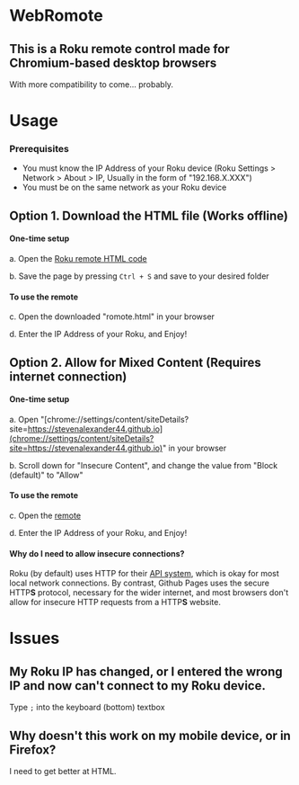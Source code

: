 # WebRomote
## This is a Roku remote control made for Chromium-based desktop browsers
With more compatibility to come... probably.

# Usage

### Prerequisites
* You must know the IP Address of your Roku device (Roku Settings > Network > About > IP, Usually in the form of "192.168.X.XXX")
* You must be on the same network as your Roku device

## Option 1. Download the HTML file (Works offline)
#### One-time setup
a. Open the [Roku remote HTML code](https://raw.githubusercontent.com/StevenAlexander44/WebRomote/main/romote.html)

b. Save the page by pressing `Ctrl + S` and save to your desired folder

#### To use the remote
c. Open the downloaded "romote.html" in your browser

d. Enter the IP Address of your Roku, and Enjoy!

## Option 2. Allow for Mixed Content (Requires internet connection)
#### One-time setup
a. Open "[chrome://settings/content/siteDetails?site=https://stevenalexander44.github.io](chrome://settings/content/siteDetails?site=https://stevenalexander44.github.io)" in your browser

b. Scroll down for "Insecure Content", and change the value from "Block (default)" to "Allow"

#### To use the remote
c. Open the [remote](https://stevenalexander44.github.io/WebRomote/romote.html)

d. Enter the IP Address of your Roku, and Enjoy!

#### Why do I need to allow insecure connections?
Roku (by default) uses HTTP for their [API system](https://developer.roku.com/docs/developer-program/debugging/external-control-api.md), which is okay for most local network connections. By contrast, Github Pages uses the secure HTTP**S** protocol, necessary for the wider internet, and most browsers don't allow for insecure HTTP requests from a HTTP**S** website.

# Issues

## My Roku IP has changed, or I entered the wrong IP and now can't connect to my Roku device.
Type `;` into the keyboard (bottom) textbox

## Why doesn't this work on my mobile device, or in Firefox?
I need to get better at HTML.
